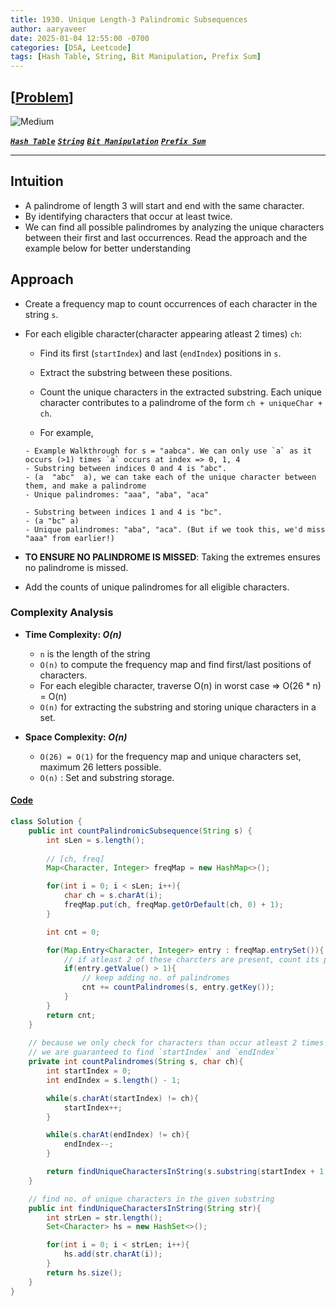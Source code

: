 ```yaml
---
title: 1930. Unique Length-3 Palindromic Subsequences
author: aaryaveer
date: 2025-01-04 12:55:00 -0700
categories: [DSA, Leetcode]
tags: [Hash Table, String, Bit Manipulation, Prefix Sum]
---
```


## [[Problem](https://leetcode.com/problems/unique-length-3-palindromic-subsequences/description/)]

<!-- ![Easy](https://img.shields.io/badge/Easy-green?style=for-the-badge)  -->
![Medium](https://img.shields.io/badge/Medium-yellow?style=for-the-badge)  
<!-- ![Hard](https://img.shields.io/badge/Hard-red?style=for-the-badge) -->

[**_`Hash Table`_**](https://akr2803.github.io/tags/hash-table/) [**_`String`_**](https://akr2803.github.io/tags/string/) [**_`Bit Manipulation`_**](https://akr2803.github.io/tags/bit-manipulation/) [**_`Prefix Sum`_**](https://akr2803.github.io/tags/prefix-sum/)

---

## Intuition

- A palindrome of length 3 will start and end with the same character. 
- By identifying characters that occur at least twice. 
- We can find all possible palindromes by analyzing the unique characters between their first and last occurrences. Read the approach and the example below for better understanding

## Approach

- Create a frequency map to count occurrences of each character in the string `s`. 

- For each eligible character(character appearing atleast 2 times) `ch`:
   - Find its first (`startIndex`) and last (`endIndex`) positions in `s`.
   - Extract the substring between these positions.

    - Count the unique characters in the extracted substring. Each unique character contributes to a palindrome of the form `ch + uniqueChar + ch`.

    - For example,     
    ```
    - Example Walkthrough for s = "aabca". We can only use `a` as it occurs (>1) times `a` occurs at index => 0, 1, 4
    - Substring between indices 0 and 4 is "abc".
    - (a  "abc"  a), we can take each of the unique character between them, and make a palindrome
    - Unique palindromes: "aaa", "aba", "aca"

    - Substring between indices 1 and 4 is "bc".
    - (a "bc" a)
    - Unique palindromes: "aba", "aca". (But if we took this, we'd miss "aaa" from earlier!)  
- **TO ENSURE NO PALINDROME IS MISSED**: Taking the extremes ensures no palindrome is missed.
- Add the counts of unique palindromes for all eligible characters.

### Complexity Analysis

- **Time Complexity: _O(n)_**  
    - `n` is the length of the string 
    - `O(n)` to compute the frequency map and find first/last positions of characters.
    - For each elegible character, traverse O(n) in worst case => O(26 * n) = O(n)
    - `O(n)` for extracting the substring and storing unique characters in a set.

- **Space Complexity: _O(n)_**  
    - `O(26) = O(1)` for the frequency map and unique characters set, maximum 26 letters possible. 
    - `O(n)` : Set and substring storage.

#### [Code](https://github.com/AKR-2803/DSA-Declassified/blob/main/POTD-Leetcode/January/code/UniqueLength3PalindromicSubsequences.java)

```java
class Solution {
    public int countPalindromicSubsequence(String s) {
        int sLen = s.length();
    
        // [ch, freq]
        Map<Character, Integer> freqMap = new HashMap<>();

        for(int i = 0; i < sLen; i++){
            char ch = s.charAt(i);
            freqMap.put(ch, freqMap.getOrDefault(ch, 0) + 1);
        }

        int cnt = 0;

        for(Map.Entry<Character, Integer> entry : freqMap.entrySet()){
            // if atleast 2 of these charcters are present, count its palindromes
            if(entry.getValue() > 1){
                // keep adding no. of palindromes
                cnt += countPalindromes(s, entry.getKey());
            }
        }
        return cnt;
    }
    
    // because we only check for characters than occur atleast 2 times
    // we are guaranteed to find `startIndex` and `endIndex`  
    private int countPalindromes(String s, char ch){
        int startIndex = 0;
        int endIndex = s.length() - 1;

        while(s.charAt(startIndex) != ch){
            startIndex++;
        }

        while(s.charAt(endIndex) != ch){
            endIndex--;
        }

        return findUniqueCharactersInString(s.substring(startIndex + 1, endIndex));
    }

    // find no. of unique characters in the given substring
    public int findUniqueCharactersInString(String str){
        int strLen = str.length();
        Set<Character> hs = new HashSet<>();

        for(int i = 0; i < strLen; i++){
            hs.add(str.charAt(i));
        }
        return hs.size();
    }
}
```